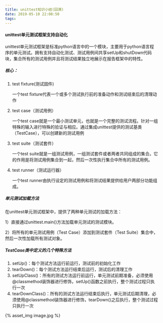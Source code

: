 ```yaml
---
title: unittest知识小结(回溯)
date: 2019-05-10 22:08:50
tags:
---
```


<h4 id="unittest单元测试框架支持自动化"><a href="#unittest单元测试框架支持自动化" class="headerlink" title="unittest单元测试框架支持自动化"></a>unittest单元测试框架支持自动化</h4><p>unittest单元测试框架是标准python语言中的一个模块，主要用于python语言程序的单元测试。拥有支持自动化测试、测试用例间共享setUp和shutDown代码块，集合所有的测试用例并且将测试结果独立地展示在报告框架中的特性。</p>
<h5 id="核心："><a href="#核心：" class="headerlink" title="核心："></a>核心：</h5><ol>
<li><p>test fixture(测试固件)</p>
<p>一个test fixture代表一个或多个测试执行前的准备动作和测试结束后的清理动作</p>
</li>
<li><p>test case（测试用例）</p>
<p>一个test case就是一个最小测试单元，也就是一个完整的测试流程。针对一组特殊的输入进行特殊的验证与相应。通过集成unittest提供的测试基类（TestCase），可以创建新的测试用例</p>
</li>
<li><p>test suite（测试套件）</p>
<p>一个test suite就是一组测试用例，一组测试套件或者两者共同组成的集合。它的作用是将测试用例集合到一起，然后一次性执行集合中所有的测试用例。</p>
</li>
<li><p>test runner（测试运行器）</p>
<p>一个test runner由执行设定的测试用例和将测试结果提供给用户两部分功能组成。</p>
</li>
</ol>
<h5 id="单元测试加载方法"><a href="#单元测试加载方法" class="headerlink" title="单元测试加载方法"></a>单元测试加载方法</h5><p>在unittest单元测试框架中，提供了两种单元测试的加载方法：</p>
<p>1）直接通过unittest.main()方法加载单元测试的测试模块。</p>
<p>2）将所有的单元测试用例（Test Case）添加到测试套件（Test Suite）集合中，然后一次性加载所有测试对象。</p>
<h5 id="TestCase类中定义的几个特殊方法"><a href="#TestCase类中定义的几个特殊方法" class="headerlink" title="TestCase类中定义的几个特殊方法"></a>TestCase类中定义的几个特殊方法</h5><ol>
<li>setUp()：每个测试方法运行前运行，测试前的初始化工作</li>
<li>tearDown()：每个测试方法运行结束后运行，测试后的清理工作</li>
<li>setUpClass()：所有的测试方法运行前运行，单元测试前期准备，必须使用@classmethod装饰器进行修饰，setUp()函数之前执行，整个测试过程只执行一次</li>
<li>tearDownClass()：所有的测试方法运行结束后执行，单元测试后期清理，必须使用@classmethod装饰器进行修饰，tearDown()之后执行，整个测试过程只执行一次</li>
</ol>
{% asset_img image.jpg %}